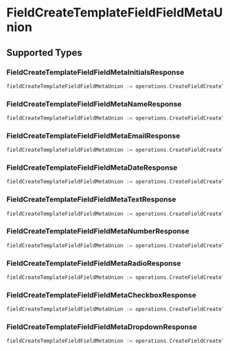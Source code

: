 # FieldCreateTemplateFieldFieldMetaUnion


## Supported Types

### FieldCreateTemplateFieldFieldMetaInitialsResponse

```go
fieldCreateTemplateFieldFieldMetaUnion := operations.CreateFieldCreateTemplateFieldFieldMetaUnionFieldCreateTemplateFieldFieldMetaInitialsResponse(operations.FieldCreateTemplateFieldFieldMetaInitialsResponse{/* values here */})
```

### FieldCreateTemplateFieldFieldMetaNameResponse

```go
fieldCreateTemplateFieldFieldMetaUnion := operations.CreateFieldCreateTemplateFieldFieldMetaUnionFieldCreateTemplateFieldFieldMetaNameResponse(operations.FieldCreateTemplateFieldFieldMetaNameResponse{/* values here */})
```

### FieldCreateTemplateFieldFieldMetaEmailResponse

```go
fieldCreateTemplateFieldFieldMetaUnion := operations.CreateFieldCreateTemplateFieldFieldMetaUnionFieldCreateTemplateFieldFieldMetaEmailResponse(operations.FieldCreateTemplateFieldFieldMetaEmailResponse{/* values here */})
```

### FieldCreateTemplateFieldFieldMetaDateResponse

```go
fieldCreateTemplateFieldFieldMetaUnion := operations.CreateFieldCreateTemplateFieldFieldMetaUnionFieldCreateTemplateFieldFieldMetaDateResponse(operations.FieldCreateTemplateFieldFieldMetaDateResponse{/* values here */})
```

### FieldCreateTemplateFieldFieldMetaTextResponse

```go
fieldCreateTemplateFieldFieldMetaUnion := operations.CreateFieldCreateTemplateFieldFieldMetaUnionFieldCreateTemplateFieldFieldMetaTextResponse(operations.FieldCreateTemplateFieldFieldMetaTextResponse{/* values here */})
```

### FieldCreateTemplateFieldFieldMetaNumberResponse

```go
fieldCreateTemplateFieldFieldMetaUnion := operations.CreateFieldCreateTemplateFieldFieldMetaUnionFieldCreateTemplateFieldFieldMetaNumberResponse(operations.FieldCreateTemplateFieldFieldMetaNumberResponse{/* values here */})
```

### FieldCreateTemplateFieldFieldMetaRadioResponse

```go
fieldCreateTemplateFieldFieldMetaUnion := operations.CreateFieldCreateTemplateFieldFieldMetaUnionFieldCreateTemplateFieldFieldMetaRadioResponse(operations.FieldCreateTemplateFieldFieldMetaRadioResponse{/* values here */})
```

### FieldCreateTemplateFieldFieldMetaCheckboxResponse

```go
fieldCreateTemplateFieldFieldMetaUnion := operations.CreateFieldCreateTemplateFieldFieldMetaUnionFieldCreateTemplateFieldFieldMetaCheckboxResponse(operations.FieldCreateTemplateFieldFieldMetaCheckboxResponse{/* values here */})
```

### FieldCreateTemplateFieldFieldMetaDropdownResponse

```go
fieldCreateTemplateFieldFieldMetaUnion := operations.CreateFieldCreateTemplateFieldFieldMetaUnionFieldCreateTemplateFieldFieldMetaDropdownResponse(operations.FieldCreateTemplateFieldFieldMetaDropdownResponse{/* values here */})
```


